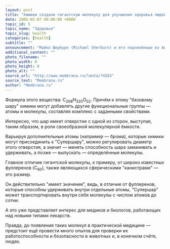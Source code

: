 ```yaml
---
layout: post
title: "Химики создали гигантскую молекулу для улучшения здоровья людей"
date: 2005-02-07 00:00:00 +0000
topic_id: 5
topic_name: "Здоровье"
topic_slug: health
categories: [health]
subtitle: ""
announcement: "Майкл Шербурн (Michael Sherburn) и его подчинённые из Австралийского национального университета (Australian National University) синтезировали гигантскую молекулу, названную \"Супершар\" (Superbowl), которая может избирательно доставлять лекарства к нужным точкам внутри организма."
additional_content: ""
photo_filename: ""
photo_width: 0
photo_height: 0
photo_alt: ""
source_url: "http://www.membrana.ru/lenta/?4263"
source_text: "Membrana.ru"
author: "Membrana.ru"
---
```

Формула этого вещества: C<sub>268</sub>H<sub>320</sub>O<sub>52</sub>. Причём к этому "базовому шару" химики могут добавлять другие функциональные группы — атомы и молекулы, составляя комплекс с заданными свойствами.

Интересно, что шар имеет отверстие с одной из сторон, выступая, таким образом, в роли своеобразной молекулярной ёмкости.

Варьируя дополнительные атомы (например — брома), которые химики могут присоединить к "Супершару", можно регулировать диаметр этого отверстия, а значит — менять способность шара заманивать и удерживать, а позже — выпускать — определённые молекулы.

Главное отличие гигантской молекулы, к примеру, от широко известных фуллеренов (C<sub>60</sub>), также являющихся сферическими "канистрами" — это размер.

Он действительно "имеет значение", ведь, в отличие от фуллеренов, которые способны удерживать внутри отдельные атомы, "Супершар" может транспортировать внутри себя молекулы с числом атомов до сотни.

А это уже представляет интерес для медиков и биологов, работающих над новыми типами лекарств.

Правда, до появления таких молекул в практической медицине — предстоит ещё провести много опытов для проверки их работоспособности и безопасности в животных и, в конечном счёте, людях.
